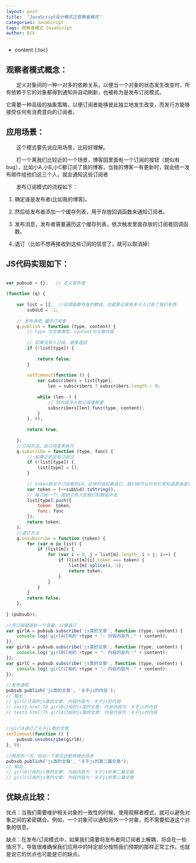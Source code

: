 ```yaml
---
layout: post
title:  "JavaScript设计模式之观察者模式"
categories: JavaScript
tags: 观察者模式 JavaScript
author: DCX
---
```


* content
{:toc}

## 观察者模式概念：

　　定义对象间的一种一对多的依赖关系，以便当一个对象的状态发生改变时，所有依赖于它的对象都得到通知并自动刷新，也被称为是发布订阅模式。
   
   它需要一种高级的抽象策略，以便订阅者能够彼此独立地发生改变，而发行方能够接受任何有消费意向的订阅者。






## 应用场景：　　

　　这个模式要先说应用场景，比较好理解。

　　打一个离我们比较近的一个场景，博客园里面有一个订阅的按钮（貌似有bug），比如小A,小B,小C都订阅了我的博客，当我的博客一有更新时，就会统一发布邮件给他们这三个人，就会通知这些订阅者

　　发布订阅模式的流程如下：

   1. 确定谁是发布者(比如我的博客)。

   2. 然后给发布者添加一个缓存列表，用于存放回调函数来通知订阅者。

   3. 发布消息，发布者需要遍历这个缓存列表，依次触发里面存放的订阅者回调函数。
   
   4. 退订（比如不想再接收到这些订阅的信息了，就可以取消掉）
   
## JS代码实现如下：
```js

var pubsub = {};   // 定义发布者  
  
(function (q) {  
  
    var list = [],  //回调函数存放的数组，也就是记录有多少人订阅了我们东西  
        subUid = -1;  
  
    // 发布消息,遍历订阅者  
    q.publish = function (type, content) {  
        // type 为文章类型，content为文章内容  
          
        // 如果没有人订阅，直接返回  
        if (!list[type]) {  
  
            return false;  
        }  
  
        setTimeout(function () {  
            var subscribers = list[type],  
                len = subscribers ? subscribers.length : 0;  
  
            while (len--) {  
                // 将内容注入到订阅者那里  
                subscribers[len].func(type, content);  
            }  
        }, 0);  
  
        return true;  
  
    };  
    //订阅方法，由订阅者来执行  
    q.subscribe = function (type, func) {  
        // 如果之前没有订阅过  
        if (!list[type]) {  
            list[type] = [];  
        }  
  
        // token相当于订阅者的id，这样的话如果退订，我们就可以针对它来知道是谁退订了。  
        var token = (++subUid).toString();  
        // 每订阅一个，就把它存入到我们的数组中去  
        list[type].push({  
            token: token,  
            func: func  
        });  
        return token;  
    };  
    //退订方法  
    q.unsubscribe = function (token) {  
        for (var m in list) {  
            if (list[m]) {  
                for (var i = 0, j = list[m].length; i < j; i++) {  
                    if (list[m][i].token === token) {  
                        list[m].splice(i, 1);  
                        return token;  
                    }  
                }  
            }  
        }  
        return false;  
    };  
  
} (pubsub));  
  
//将订阅赋值给一个变量，以便退订  
var girlA = pubsub.subscribe('js类的文章', function (type, content) {  
    console.log('girlA订阅的'+type + ": 内容内容为：" + content);  
});  
var girlB = pubsub.subscribe('js类的文章', function (type, content) {  
    console.log('girlB订阅的'+type + ": 内容内容为：" + content);  
});  
var girlC = pubsub.subscribe('js类的文章', function (type, content) {  
    console.log('girlC订阅的'+type + ": 内容内容为：" + content);  
});  
  
//发布通知  
pubsub.publish('js类的文章', '关于js的内容');    
// 输出：  
// girlC订阅的js类的文章: 内容内容为：关于js的内容  
// test3.html:78 girlB订阅的js类的文章: 内容内容为：关于js的内容  
// test3.html:75 girlA订阅的js类的文章: 内容内容为：关于js的内容  
  
  
//girlA退订了关于js类的文章   
setTimeout(function () {  
    pubsub.unsubscribe(girlA);  
}, 0);  
  
//再发布一次，验证一下是否还能够输出信息  
pubsub.publish('js类的文章', "关于js的第二篇文章");  
// 输出：  
// girlB订阅的js类的文章: 内容内容为：关于js的第二篇文章  
// girlC订阅的js类的文章: 内容内容为：关于js的第二篇文章  

```
## 优缺点比较：

  优点：当我们需要维护相关对象的一致性的时候，使用观察者模式，就可以避免对象之间的紧密耦合。例如，一个对象可以通知另外一个对象，而不需要知道这个对象的信息。

   缺点：在发布/订阅模式中，如果我们需要将发布者同订阅者上解耦，将会在一些情况下，导致很难确保我们应用中的特定部分按照我们预期的那样正常工作。也就是说它的优点也可能是它的缺点。


